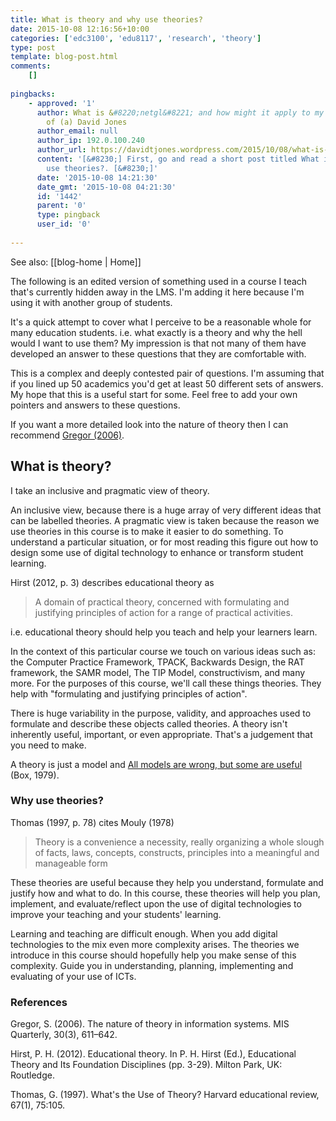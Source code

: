 ```yaml
---
title: What is theory and why use theories?
date: 2015-10-08 12:16:56+10:00
categories: ['edc3100', 'edu8117', 'research', 'theory']
type: post
template: blog-post.html
comments:
    []
    
pingbacks:
    - approved: '1'
      author: What is &#8220;netgl&#8221; and how might it apply to my problem | The Weblog
        of (a) David Jones
      author_email: null
      author_ip: 192.0.100.240
      author_url: https://davidtjones.wordpress.com/2015/10/08/what-is-netgl-and-how-might-it-apply-to-my-problem/
      content: '[&#8230;] First, go and read a short post titled What is theory and why
        use theories?. [&#8230;]'
      date: '2015-10-08 14:21:30'
      date_gmt: '2015-10-08 04:21:30'
      id: '1442'
      parent: '0'
      type: pingback
      user_id: '0'
    
---
```


See also: [[blog-home | Home]]

The following is an edited version of something used in a course I teach that's currently hidden away in the LMS. I'm adding it here because I'm using it with another group of students.

It's a quick attempt to cover what I perceive to be a reasonable whole for many education students. i.e. what exactly is a theory and why the hell would I want to use them? My impression is that not many of them have developed an answer to these questions that they are comfortable with.

This is a complex and deeply contested pair of questions. I'm assuming that if you lined up 50 academics you'd get at least 50 different sets of answers. My hope that this is a useful start for some. Feel free to add your own pointers and answers to these questions.

If you want a more detailed look into the nature of theory then I can recommend [Gregor (2006)](http://www.jstor.org/stable/25148742).

## What is theory?

I take an inclusive and pragmatic view of theory.

An inclusive view, because there is a huge array of very different ideas that can be labelled theories. A pragmatic view is taken because the reason we use theories in this course is to make it easier to do something. To understand a particular situation, or for most reading this figure out how to design some use of digital technology to enhance or transform student learning.

Hirst (2012, p. 3) describes educational theory as

> A domain of practical theory, concerned with formulating and justifying principles of action for a range of practical activities.

i.e. educational theory should help you teach and help your learners learn.

In the context of this particular course we touch on various ideas such as: the Computer Practice Framework, TPACK, Backwards Design, the RAT framework, the SAMR model, The TIP Model, constructivism, and many more. For the purposes of this course, we'll call these things theories. They help with "formulating and justifying principles of action".

There is huge variability in the purpose, validity, and approaches used to formulate and describe these objects called theories. A theory isn't inherently useful, important, or even appropriate. That's a judgement that you need to make.

A theory is just a model and [All models are wrong, but some are useful](/blog2/2015/08/28/all-models-are-wrong-but-some-are-useful-and-its-application-to-e-learning/) (Box, 1979).

### Why use theories?

Thomas (1997, p. 78) cites Mouly (1978)

> Theory is a convenience a necessity, really organizing a whole slough of facts, laws, concepts, constructs, principles into a meaningful and manageable form

These theories are useful because they help you understand, formulate and justify how and what to do. In this course, these theories will help you plan, implement, and evaluate/reflect upon the use of digital technologies to improve your teaching and your students' learning.

Learning and teaching are difficult enough. When you add digital technologies to the mix even more complexity arises. The theories we introduce in this course should hopefully help you make sense of this complexity. Guide you in understanding, planning, implementing and evaluating of your use of ICTs.

### References

Gregor, S. (2006). The nature of theory in information systems. MIS Quarterly, 30(3), 611–642.

Hirst, P. H. (2012). Educational theory. In P. H. Hirst (Ed.), Educational Theory and Its Foundation Disciplines (pp. 3-29). Milton Park, UK: Routledge.

Thomas, G. (1997). What's the Use of Theory? Harvard educational review, 67(1), 75:105.
